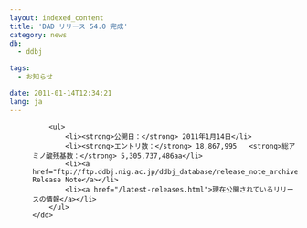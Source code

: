 ```yaml
---
layout: indexed_content
title: 'DAD リリース 54.0 完成'
category: news
db:
  - ddbj

tags:
  - お知らせ

date: 2011-01-14T12:34:21
lang: ja
---
```


<dl>
    <dd>

        <ul>
            <li><strong>公開日：</strong> 2011年1月14日</li>
            <li><strong>エントリ数：</strong> 18,867,995   <strong>総アミノ酸残基数：</strong> 5,305,737,486aa</li>
            <li><a href="ftp://ftp.ddbj.nig.ac.jp/ddbj_database/release_note_archive/dad/dadrel.54.txt">DAD Release Note</a></li>
            <li><a href="/latest-releases.html">現在公開されているリリースの情報</a></li>
        </ul>
    </dd>
</dl>
